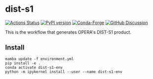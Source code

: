 # dist-s1

[![Actions Status][actions-badge]][actions-link]
[![PyPI version][pypi-version]][pypi-link]
[![Conda-Forge][conda-badge]][conda-link]
[![GitHub Discussion][github-discussions-badge]][github-discussions-link]


<!-- prettier-ignore-start -->
[actions-badge]:            https://github.com/opera-adt/dist-s1/workflows/CI/badge.svg
[actions-link]:             https://github.com/opera-adt/dist-s1/actions
[conda-badge]:              https://img.shields.io/conda/vn/conda-forge/dist-s1
[conda-link]:               https://github.com/conda-forge/dist-s1-feedstock
[github-discussions-badge]: https://img.shields.io/static/v1?label=Discussions&message=Ask&color=blue&logo=github
[github-discussions-link]:  https://github.com/opera-adt/dist-s1/discussions
[pypi-link]:                https://pypi.org/project/dist-s1/
[pypi-platforms]:           https://img.shields.io/pypi/pyversions/dist-s1
[pypi-version]:             https://img.shields.io/pypi/v/dist-s1

<!-- prettier-ignore-end -->

This is the workflow that generates OPERA's DIST-S1 product.

## Install

```
mamba update -f environment.yml
pip install -e .
conda activate dist-s1-env
python -m ipykernel install --user --name dist-s1-env
```